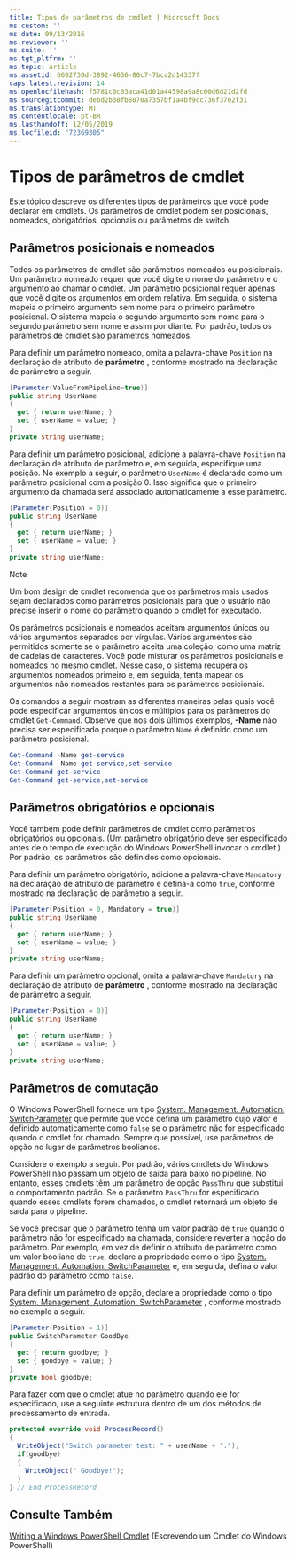 ```yaml
---
title: Tipos de parâmetros de cmdlet | Microsoft Docs
ms.custom: ''
ms.date: 09/13/2016
ms.reviewer: ''
ms.suite: ''
ms.tgt_pltfrm: ''
ms.topic: article
ms.assetid: 6602730d-3892-4656-80c7-7bca2d14337f
caps.latest.revision: 14
ms.openlocfilehash: f5781c0c03aca41d01a44598a9a8c00d6d21d2fd
ms.sourcegitcommit: debd2b38fb8070a7357bf1a4bf9cc736f3702f31
ms.translationtype: MT
ms.contentlocale: pt-BR
ms.lasthandoff: 12/05/2019
ms.locfileid: "72369305"
---
```

# <a name="types-of-cmdlet-parameters"></a>Tipos de parâmetros de cmdlet

Este tópico descreve os diferentes tipos de parâmetros que você pode declarar em cmdlets. Os parâmetros de cmdlet podem ser posicionais, nomeados, obrigatórios, opcionais ou parâmetros de switch.

## <a name="positional-and-named-parameters"></a>Parâmetros posicionais e nomeados

Todos os parâmetros de cmdlet são parâmetros nomeados ou posicionais. Um parâmetro nomeado requer que você digite o nome do parâmetro e o argumento ao chamar o cmdlet. Um parâmetro posicional requer apenas que você digite os argumentos em ordem relativa. Em seguida, o sistema mapeia o primeiro argumento sem nome para o primeiro parâmetro posicional. O sistema mapeia o segundo argumento sem nome para o segundo parâmetro sem nome e assim por diante. Por padrão, todos os parâmetros de cmdlet são parâmetros nomeados.

Para definir um parâmetro nomeado, omita a palavra-chave `Position` na declaração de atributo de **parâmetro** , conforme mostrado na declaração de parâmetro a seguir.

```csharp
[Parameter(ValueFromPipeline=true)]
public string UserName
{
  get { return userName; }
  set { userName = value; }
}
private string userName;
```

Para definir um parâmetro posicional, adicione a palavra-chave `Position` na declaração de atributo de parâmetro e, em seguida, especifique uma posição. No exemplo a seguir, o parâmetro `UserName` é declarado como um parâmetro posicional com a posição 0. Isso significa que o primeiro argumento da chamada será associado automaticamente a esse parâmetro.

```csharp
[Parameter(Position = 0)]
public string UserName
{
  get { return userName; }
  set { userName = value; }
}
private string userName;
```

> [!NOTE]
> Um bom design de cmdlet recomenda que os parâmetros mais usados sejam declarados como parâmetros posicionais para que o usuário não precise inserir o nome do parâmetro quando o cmdlet for executado.

Os parâmetros posicionais e nomeados aceitam argumentos únicos ou vários argumentos separados por vírgulas. Vários argumentos são permitidos somente se o parâmetro aceita uma coleção, como uma matriz de cadeias de caracteres. Você pode misturar os parâmetros posicionais e nomeados no mesmo cmdlet. Nesse caso, o sistema recupera os argumentos nomeados primeiro e, em seguida, tenta mapear os argumentos não nomeados restantes para os parâmetros posicionais.

Os comandos a seguir mostram as diferentes maneiras pelas quais você pode especificar argumentos únicos e múltiplos para os parâmetros do cmdlet `Get-Command`. Observe que nos dois últimos exemplos, **-Name** não precisa ser especificado porque o parâmetro `Name` é definido como um parâmetro posicional.

```powershell
Get-Command -Name get-service
Get-Command -Name get-service,set-service
Get-Command get-service
Get-Command get-service,set-service
```

## <a name="mandatory-and-optional-parameters"></a>Parâmetros obrigatórios e opcionais

Você também pode definir parâmetros de cmdlet como parâmetros obrigatórios ou opcionais. (Um parâmetro obrigatório deve ser especificado antes de o tempo de execução do Windows PowerShell invocar o cmdlet.)  Por padrão, os parâmetros são definidos como opcionais.

Para definir um parâmetro obrigatório, adicione a palavra-chave `Mandatory` na declaração de atributo de parâmetro e defina-a como `true`, conforme mostrado na declaração de parâmetro a seguir.

```csharp
[Parameter(Position = 0, Mandatory = true)]
public string UserName
{
  get { return userName; }
  set { userName = value; }
}
private string userName;
```

Para definir um parâmetro opcional, omita a palavra-chave `Mandatory` na declaração de atributo de **parâmetro** , conforme mostrado na declaração de parâmetro a seguir.

```csharp
[Parameter(Position = 0)]
public string UserName
{
  get { return userName; }
  set { userName = value; }
}
private string userName;
```

## <a name="switch-parameters"></a>Parâmetros de comutação

O Windows PowerShell fornece um tipo [System. Management. Automation. SwitchParameter](/dotnet/api/System.Management.Automation.SwitchParameter) que permite que você defina um parâmetro cujo valor é definido automaticamente como `false` se o parâmetro não for especificado quando o cmdlet for chamado. Sempre que possível, use parâmetros de opção no lugar de parâmetros boolianos.

Considere o exemplo a seguir. Por padrão, vários cmdlets do Windows PowerShell não passam um objeto de saída para baixo no pipeline. No entanto, esses cmdlets têm um parâmetro de opção `PassThru` que substitui o comportamento padrão. Se o parâmetro `PassThru` for especificado quando esses cmdlets forem chamados, o cmdlet retornará um objeto de saída para o pipeline.

Se você precisar que o parâmetro tenha um valor padrão de `true` quando o parâmetro não for especificado na chamada, considere reverter a noção do parâmetro. Por exemplo, em vez de definir o atributo de parâmetro como um valor booliano de `true`, declare a propriedade como o tipo [System. Management. Automation. SwitchParameter](/dotnet/api/System.Management.Automation.SwitchParameter) e, em seguida, defina o valor padrão do parâmetro como `false`.

Para definir um parâmetro de opção, declare a propriedade como o tipo [System. Management. Automation. SwitchParameter](/dotnet/api/System.Management.Automation.SwitchParameter) , conforme mostrado no exemplo a seguir.

```csharp
[Parameter(Position = 1)]
public SwitchParameter GoodBye
{
  get { return goodbye; }
  set { goodbye = value; }
}
private bool goodbye;
```

Para fazer com que o cmdlet atue no parâmetro quando ele for especificado, use a seguinte estrutura dentro de um dos métodos de processamento de entrada.

```csharp
protected override void ProcessRecord()
{
  WriteObject("Switch parameter test: " + userName + ".");
  if(goodbye)
  {
    WriteObject(" Goodbye!");
  }
} // End ProcessRecord
```

## <a name="see-also"></a>Consulte Também

[Writing a Windows PowerShell Cmdlet](./writing-a-windows-powershell-cmdlet.md) (Escrevendo um Cmdlet do Windows PowerShell)
